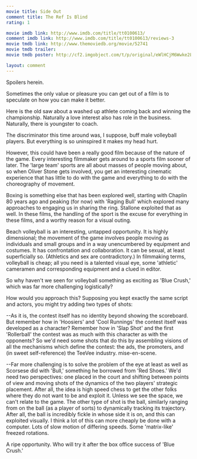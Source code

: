 ```yaml
---
movie title: Side Out
comment title: The Ref Is Blind
rating: 1

movie imdb link: http://www.imdb.com/title/tt0100613/
comment imdb link: http://www.imdb.com/title/tt0100613/reviews-3
movie tmdb link: http://www.themoviedb.org/movie/52741
movie tmdb trailer: 
movie tmdb poster: http://cf2.imgobject.com/t/p/original/eWlHCjM6Wwke2LGmiNxErz1qpPX.jpg

layout: comment
---
```


Spoilers herein.

Sometimes the only value or pleasure you can get out of a film is to speculate on how you can make it better.

Here is the old saw about a washed up athlete coming back and winning the championship. Naturally a love interest also has role in the business. Naturally, there is youngster to coach.

The discriminator this time around was, I suppose, buff male volleyball players. But everything is so uninspired it makes my head hurt.

However, this could have been a really good film because of the nature of the game. Every interesting filmmaker gets around to a sports film sooner of later. The 'large team' sports are all about masses of people moving about, so when Oliver Stone gets involved, you get an interesting cinematic experience that has little to do with the game and everything to do with the choreography of movement.

Boxing is something else that has been explored well, starting with Chaplin 80 years ago and peaking (for now) with 'Raging Bull' which explored many approaches to engaging us in sharing the ring. Stallone exploited that as well. In these films, the handling of the sport is the excuse for everything in these films, and a worthy reason for a visual outing.

Beach volleyball is an interesting, untapped opportunity. It is highly dimensional; the movement of the game involves people moving as individuals and small groups and in a way unencumbered by equipment and costumes. It has confrontation and collaboration. It can be sexual, at least superficially so. (Athletics and sex are contradictory.) In filmmaking terms, volleyball is cheap; all you need is a talented visual eye, some 'athletic' cameramen and corresponding equipment and a clued in editor.

So why haven't we seen for volleyball something as exciting as 'Blue Crush,' which was far more challenging logistically?

How would you approach this? Supposing you kept exactly the same script and actors, you might try adding two types of shots:

--As it is, the contest itself has no identity beyond showing the scoreboard. But remember how in 'Hoosiers' and 'Cool Runnings' the contest itself was developed as a character? Remember how in 'Slap Shot' and the first 'Rollerball' the contest was as much with this character as with the opponents? So we'd need some shots that do this by assembling visions of all the mechanisms which define the contest: the ads, the promoters, and (in sweet self-reference) the TeeVee industry. mise-en-scene.

--Far more challenging is to solve the problem of the eye at least as well as Scorsese did with 'Bull,' something he borrowed from 'Red Shoes.' We'd need two perspectives: one placed in the court and shifting between points of view and moving shots of the dynamics of the two players' strategic placement. After all, the idea is high speed chess to get the other folks where they do not want to be and exploit it. Unless we see the space, we can't relate to the game. The other type of shot is the ball, similarly ranging from on the ball (as a player of sorts) to dynamically tracking its trajectory. After all, the ball is incredibly fickle in whose side it is on, and this can exploited visually. I think a lot of this can more cheaply be done with a computer. Lots of slow motion of differing speeds. Some 'matrix-like' freezed rotations.

A ripe opportunity. Who will try it after the box office success of 'Blue Crush.'